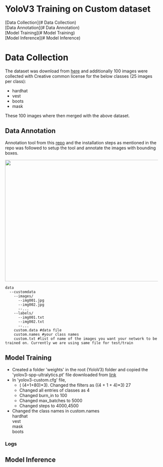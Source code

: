 # YoloV3 Training on Custom dataset

[Data Collection](# Data Collection)</br>
[Data Annotation](# Data Annotation)</br>
[Model Training](# Model Training)</br>
[Model Inference](# Model Inference)</br>

# Data Collection

The dataset was download from [here](https://drive.google.com/file/d/1sVSAJgmOhZk6UG7EzmlRjXfkzPxmpmLy/view) and additionally 100 images were collected with Creative common license for the below classes (25 images per class):
- hardhat
- vest
- boots
- mask

These 100 images where then merged with the above dataset.

## Data Annotation

Annotation tool from this [repo](https://github.com/miki998/YoloV3_Annotation_Tool) and the installation steps as mentioned in the repo was followed to setup the tool and annotate the images with bounding boxes.

<img src="https://user-images.githubusercontent.com/17870236/127248717-cf045180-5342-443c-aada-205b1bb18d9b.png" width=600 height=400/>



    data
      --customdata
        --images/
          --img001.jpg
          --img002.jpg
          --...
        --labels/
          --img001.txt
          --img002.txt
          --...
        custom.data #data file
        custom.names #your class names
        custom.txt #list of name of the images you want your network to be trained on. Currently we are using same file for test/train


## Model Training
- Created a folder 'weights' in the root (YoloV3) folder and copied the 'yolov3-spp-ultralytics.pt' file downloaded from [link](https://drive.google.com/open?id=1LezFG5g3BCW6iYaV89B2i64cqEUZD7e0)
- In 'yolov3-custom.cfg' file, 
    - ( (4+1+80)*3). Changed the filters as ((4 + 1 + 4)*3) 27
    - Changed all entries of classes as 4
    - Changed burn_in to 100
    - Changed max_batches to 5000
    - Changed steps to 4000,4500
- Changed the class names in custom.names</br>
    hardhat</br>
    vest</br>
    mask</br>
    boots</br>


### Logs

## Model Inference


